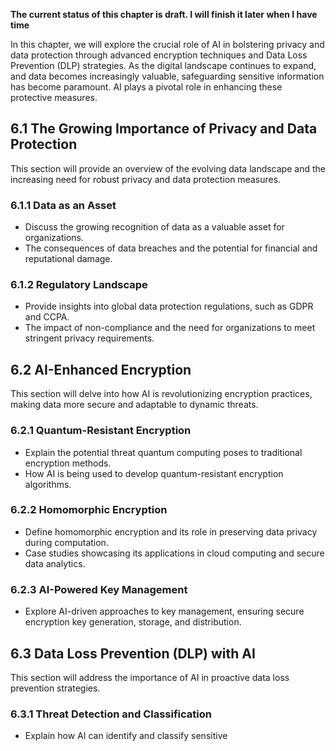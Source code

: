 **The current status of this chapter is draft. I will finish it later when I have time**

In this chapter, we will explore the crucial role of AI in bolstering privacy and data protection through advanced encryption techniques and Data Loss Prevention (DLP) strategies. As the digital landscape continues to expand, and data becomes increasingly valuable, safeguarding sensitive information has become paramount. AI plays a pivotal role in enhancing these protective measures.

6.1 The Growing Importance of Privacy and Data Protection
---------------------------------------------------------

This section will provide an overview of the evolving data landscape and the increasing need for robust privacy and data protection measures.

### 6.1.1 Data as an Asset

* Discuss the growing recognition of data as a valuable asset for organizations.
* The consequences of data breaches and the potential for financial and reputational damage.

### 6.1.2 Regulatory Landscape

* Provide insights into global data protection regulations, such as GDPR and CCPA.
* The impact of non-compliance and the need for organizations to meet stringent privacy requirements.

6.2 AI-Enhanced Encryption
--------------------------

This section will delve into how AI is revolutionizing encryption practices, making data more secure and adaptable to dynamic threats.

### 6.2.1 Quantum-Resistant Encryption

* Explain the potential threat quantum computing poses to traditional encryption methods.
* How AI is being used to develop quantum-resistant encryption algorithms.

### 6.2.2 Homomorphic Encryption

* Define homomorphic encryption and its role in preserving data privacy during computation.
* Case studies showcasing its applications in cloud computing and secure data analytics.

### 6.2.3 AI-Powered Key Management

* Explore AI-driven approaches to key management, ensuring secure encryption key generation, storage, and distribution.

6.3 Data Loss Prevention (DLP) with AI
--------------------------------------

This section will address the importance of AI in proactive data loss prevention strategies.

### 6.3.1 Threat Detection and Classification

* Explain how AI can identify and classify sensitive
